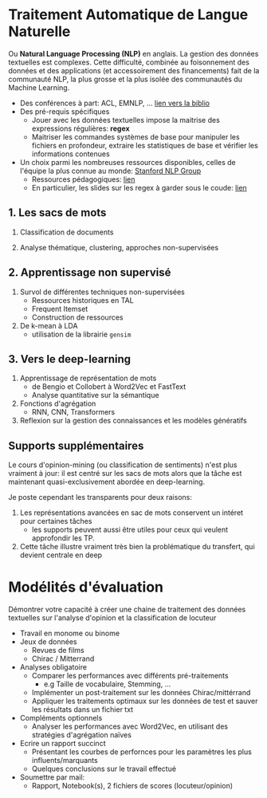 # Traitement Automatique de Langue Naturelle

Ou **Natural Language Processing (NLP)** en anglais. La gestion des données textuelles est complexes. Cette difficulté, combinée au foisonnement des données et des applications (et accessoirement des financements) fait de la communauté NLP, la plus grosse et la plus isolée des communautés du Machine Learning.

* Des conférences à part: ACL, EMNLP, ... [lien vers la biblio](https://aclanthology.org)
* Des pré-requis spécifiques
    * Jouer avec les données textuelles impose la maitrise des expressions régulières: **regex**
    * Maitriser les commandes systèmes de base pour manipuler les fichiers en profondeur, extraire les statistiques de base et vérifier les informations contenues
* Un choix parmi les nombreuses ressources disponibles, celles de l'équipe la plus connue au monde: [Stanford NLP Group](https://nlp.stanford.edu)
    * Ressources pédagogiques: [lien](https://nlp.stanford.edu/teaching/)
    * En particulier, les slides sur les regex à garder sous le coude: [lien](https://web.stanford.edu/class/cs124/lec/124-2021-UnixForPoets.pdf)


## 1. Les sacs de mots

1. Classification de documents

2. Analyse thématique, clustering, approches non-supervisées

## 2. Apprentissage non supervisé

1. Survol de différentes techniques non-supervisées
    * Ressources historiques en TAL
    * Frequent Itemset
    * Construction de ressources
2. De k-mean à LDA
    * utilisation de la librairie `gensim`


## 3. Vers le deep-learning

1. Apprentissage de représentation de mots
    * de Bengio et Collobert à Word2Vec et FastText
    * Analyse quantitative sur la sémantique
2. Fonctions d'agrégation
    * RNN, CNN, Transformers
3. Reflexion sur la gestion des connaissances et les modèles génératifs

## Supports supplémentaires

Le cours d'opinion-mining (ou classification de sentiments) n'est plus vraiment à jour: il est centré sur les sacs de mots alors que la tâche est maintenant quasi-exclusivement abordée en deep-learning. 

Je poste cependant les transparents pour deux raisons:

1. Les représentations avancées en sac de mots conservent un intéret pour certaines tâches
    * les supports peuvent aussi être utiles pour ceux qui veulent approfondir les TP.
2. Cette tâche illustre vraiment très bien la problématique du transfert, qui devient centrale en deep

# Modélités d'évaluation

Démontrer votre capacité à créer une chaine de traitement des données textuelles sur l'analyse d'opinion et la classification de locuteur

* Travail en monome ou binome
* Jeux de données
    * Revues de films
    * Chirac / Mitterrand
* Analyses obligatoire
    * Comparer les performances avec différents pré-traitements
        * e.g Taille de vocabulaire, Stemming, ...
    * Implémenter un post-traitement sur les données Chirac/mittérrand
    * Appliquer les traitements optimaux sur les données de test et sauver les résultats dans un fichier txt
* Compléments optionnels
    * Analyser les performances avec Word2Vec, en utilisant des stratégies d'agrégation naïves
* Ecrire un rapport succinct 
    * Présentant les courbes de perfornces pour les paramètres les plus influents/marquants
    * Quelques conclusions sur le travail effectué
* Soumettre par mail:
    * Rapport, Notebook(s), 2 fichiers de scores (locuteur/opinion)
